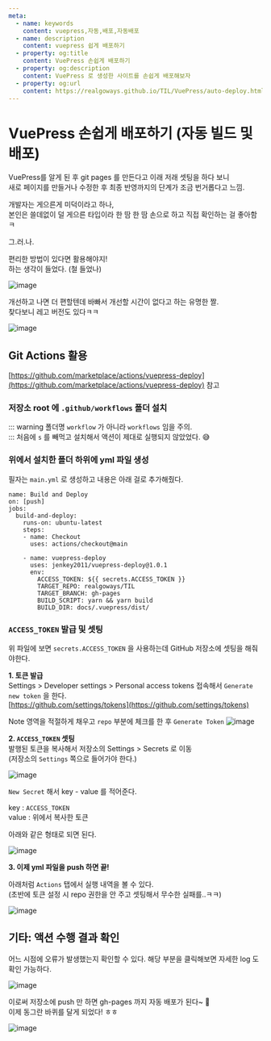 ```yaml
---
meta:
  - name: keywords
    content: vuepress,자동,배포,자동배포
  - name: description
    content: vuepress 쉽게 배포하기
  - property: og:title
    content: VuePress 손쉽게 배포하기
  - property: og:description
    content: VuePress 로 생성한 사이트를 손쉽게 배포해보자
  - property: og:url
    content: https://realgoways.github.io/TIL/VuePress/auto-deploy.html
---
```


# VuePress 손쉽게 배포하기 (자동 빌드 및 배포)
VuePress를 알게 된 후 git pages 를 만든다고 이래 저래 셋팅을 하다 보니  
새로 페이지를 만들거나 수정한 후 최종 반영까지의 단계가 조금 번거롭다고 느낌.

개발자는 게으른게 미덕이라고 하나,  
본인은 쓸데없이 덜 게으른 타입이라 한 땀 한 땀 손으로 하고 직접 확인하는 걸 좋아함ㅋ


그.러.나.  

편리한 방법이 있다면 활용해야지!  
하는 생각이 들었다. (철 들었나)  

![image](https://user-images.githubusercontent.com/15275415/89363494-4fb38a80-d70b-11ea-87d9-c00769d65401.jpg)

개선하고 나면 더 편할텐데 바빠서 개선할 시간이 없다고 하는 유명한 짤.  
찾다보니 레고 버전도 있다ㅋㅋ

![image](https://user-images.githubusercontent.com/15275415/89363497-517d4e00-d70b-11ea-8199-2430fb62d91a.jpg)

## Git Actions 활용

[https://github.com/marketplace/actions/vuepress-deploy](https://github.com/marketplace/actions/vuepress-deploy) 참고

### 저장소 root 에 `.github/workflows` 폴더 설치
::: warning 폴더명
`workflow` 가 아니라 `workflows` 임을 주의.  
:::
처음에 `s` 를 빼먹고 설치해서 액션이 제대로 실행되지 않았었다. 😅

### 위에서 설치한 폴더 하위에 yml 파일 생성
필자는 `main.yml` 로 생성하고 내용은 아래 걸로 추가해줬다.

```sh{2,5,7-8}
name: Build and Deploy
on: [push]
jobs:
  build-and-deploy:
    runs-on: ubuntu-latest
    steps:
    - name: Checkout
      uses: actions/checkout@main

    - name: vuepress-deploy
      uses: jenkey2011/vuepress-deploy@1.0.1
      env:
        ACCESS_TOKEN: ${{ secrets.ACCESS_TOKEN }}
        TARGET_REPO: realgoways/TIL
        TARGET_BRANCH: gh-pages
        BUILD_SCRIPT: yarn && yarn build
        BUILD_DIR: docs/.vuepress/dist/
```

### `ACCESS_TOKEN` 발급 및 셋팅
위 파일에 보면 `secrets.ACCESS_TOKEN` 을 사용하는데 GitHub 저장소에 셋팅을 해줘야한다.


**1. 토큰 발급**  
Settings > Developer settings > Personal access tokens 접속해서 `Generate new token` 을 한다.  
[https://github.com/settings/tokens](https://github.com/settings/tokens)

Note 영역을 적절하게 채우고 `repo` 부분에 체크를 한 후 `Generate Token`
![image](https://user-images.githubusercontent.com/15275415/89365726-32cd8600-d710-11ea-82e2-2346d3d211b2.png)

**2. `ACCESS_TOKEN` 셋팅**  
발행된 토큰을 복사해서 저장소의 Settings > Secrets 로 이동  
(저장소의 `Settings` 쪽으로 들어가야 한다.)

![image](https://user-images.githubusercontent.com/15275415/89366033-f0587900-d710-11ea-8608-e70f4026d51b.png)

`New Secret` 해서 key - value 를 적어준다.  

key : `ACCESS_TOKEN`  
value : 위에서 복사한 토큰  

아래와 같은 형태로 되면 된다.  

![image](https://user-images.githubusercontent.com/15275415/89366235-75dc2900-d711-11ea-94a8-7ec08cef5577.png)


**3. 이제 yml 파일을 push 하면 끝!**  

아래처럼 `Actions` 탭에서 실행 내역을 볼 수 있다.  
(초반에 토큰 설정 시 repo 권한을 안 주고 셋팅해서 무수한 실패를..ㅋㅋ)

![image](https://user-images.githubusercontent.com/15275415/89366418-d4090c00-d711-11ea-9ad5-72d88bd0a2bd.png)

## 기타: 액션 수행 결과 확인

어느 시점에 오류가 발생했는지 확인할 수 있다.
해당 부분을 클릭해보면 자세한 log 도 확인 가능하다.

![image](https://user-images.githubusercontent.com/15275415/89366643-37933980-d712-11ea-99df-3ce5fa180c2b.png)

이로써 저장소에 push 만 하면 gh-pages 까지 자동 배포가 된다~ 🎉  
이제 동그란 바퀴를 달게 되었다! ㅎㅎ

![image](https://user-images.githubusercontent.com/15275415/89366851-a1134800-d712-11ea-9efe-01bd0ef8837f.png)
